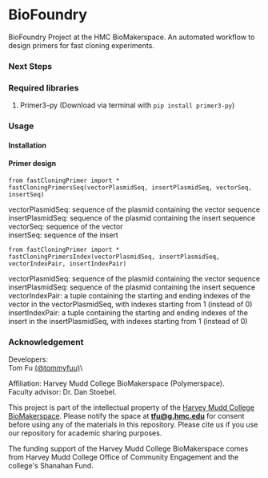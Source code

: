 # BioFoundry

BioFoundry Project at the HMC BioMakerspace. An automated workflow to design primers for fast cloning experiments.

### Next Steps

### Required libraries

1. Primer3-py (Download via terminal with `pip install primer3-py`)

### Usage

#### Installation

#### Primer design

```
from fastCloningPrimer import *
fastCloningPrimersSeq(vectorPlasmidSeq, insertPlasmidSeq, vectorSeq, insertSeq)
```

vectorPlasmidSeq: sequence of the plasmid containing the vector sequence\
insertPlasmidSeq: sequence of the plasmid containing the insert sequence\
vectorSeq: sequence of the vector\
insertSeq: sequence of the insert

```
from fastCloningPrimer import *
fastCloningPrimersIndex(vectorPlasmidSeq, insertPlasmidSeq, vectorIndexPair, insertIndexPair)
```

vectorPlasmidSeq: sequence of the plasmid containing the vector sequence\
insertPlasmidSeq: sequence of the plasmid containing the insert sequence\
vectorIndexPair: a tuple containing the starting and ending indexes of the vector in the vectorPlasmidSeq, with indexes starting from 1 (instead of 0)\
insertIndexPair: a tuple containing the starting and ending indexes of the insert in the insertPlasmidSeq, with indexes starting from 1 (instead of 0)

### Acknowledgement

Developers:\
Tom Fu [(@tommyfuu)](https://github.com/tommyfuu)\

Affiliation: Harvey Mudd College BioMakerspace (Polymerspace). \
Faculty advisor: Dr. Dan Stoebel.

This project is part of the intellectual property of the [Harvey Mudd College BioMakerspace](https://biomakerspace.com/). Please notify the space at **tfu@g.hmc.edu** for consent before using any of the materials in this repository. Please cite us if you use our repository for academic sharing purposes.

The funding support of the Harvey Mudd College BioMakerspace comes from Harvey Mudd College Office of Community Engagement and the college's Shanahan Fund.
